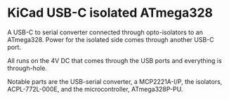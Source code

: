 # KiCad USB-C isolated ATmega328

A USB-C to serial converter connected through opto-isolators to an ATmega328.
Power for the isolated side comes through another USB-C port.

All runs on the 4V DC that comes through the USB ports and everything is
through-hole.

Notable parts are the USB-serial converter, a MCP2221A-I/P, the isolators,
ACPL-772L-000E, and the microcontroller, ATmega328P-PU.

